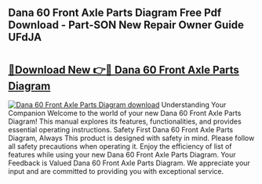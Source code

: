 ## Dana 60 Front Axle Parts Diagram Free Pdf Download - Part-SON New Repair Owner Guide UFdJA

# <h2><a href="http://dfj42a.blite.top/?on=Dana+60+Front+Axle+Parts+Diagram">🔗Download New 👉🔴 Dana 60 Front Axle Parts Diagram</a></h2>

[![Dana 60 Front Axle Parts Diagram download](https://i.imgur.com/lujVjoI.png)](http://dfj42a.blite.top/?on=Dana+60+Front+Axle+Parts+Diagram)
Understanding Your Companion Welcome to the world of your new Dana 60 Front Axle Parts Diagram! This manual explores its features, functionalities, and provides essential operating instructions. Safety First Dana 60 Front Axle Parts Diagram, Always This product is designed with safety in mind. Please follow all safety precautions when operating it. Enjoy the efficiency of list of features while using your new Dana 60 Front Axle Parts Diagram. Your Feedback is Valued Dana 60 Front Axle Parts Diagram. We appreciate your input and are committed to providing you with exceptional service.
